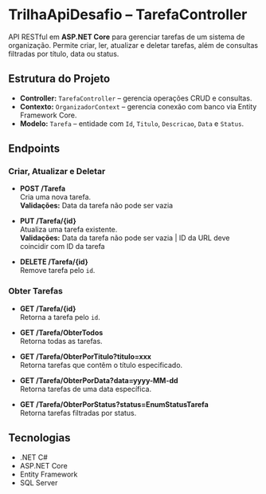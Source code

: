 # TrilhaApiDesafio – TarefaController

API RESTful em **ASP.NET Core** para gerenciar tarefas de um sistema de organização. Permite criar, ler, atualizar e deletar tarefas, além de consultas filtradas por título, data ou status.

## Estrutura do Projeto

- **Controller:** `TarefaController` – gerencia operações CRUD e consultas.
- **Contexto:** `OrganizadorContext` – gerencia conexão com banco via Entity Framework Core.
- **Modelo:** `Tarefa` – entidade com `Id`, `Titulo`, `Descricao`, `Data` e `Status`.

## Endpoints

### Criar, Atualizar e Deletar

- **POST /Tarefa**  
  Cria uma nova tarefa.  
  **Validações:**  Data da tarefa não pode ser vazia  

- **PUT /Tarefa/{id}**  
  Atualiza uma tarefa existente.  
  **Validações:**  Data da tarefa não pode ser vazia | ID da URL deve coincidir com ID da tarefa  

- **DELETE /Tarefa/{id}**  
  Remove tarefa pelo `id`.  

### Obter Tarefas

- **GET /Tarefa/{id}**  
  Retorna a tarefa pelo `id`.  

- **GET /Tarefa/ObterTodos**  
  Retorna todas as tarefas.  

- **GET /Tarefa/ObterPorTitulo?titulo=xxx**  
  Retorna tarefas que contêm o título especificado.  

- **GET /Tarefa/ObterPorData?data=yyyy-MM-dd**  
  Retorna tarefas de uma data específica.  

- **GET /Tarefa/ObterPorStatus?status=EnumStatusTarefa**  
  Retorna tarefas filtradas por status.  

## Tecnologias

- .NET C#
- ASP.NET Core
- Entity Framework
- SQL Server
